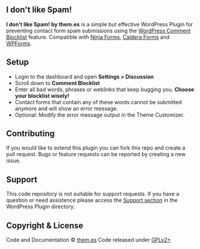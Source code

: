 ## I don't like Spam!

**I don't like Spam! by them.es** is a simple but effective WordPress Plugin for preventing contact form spam submissions using the [WordPress Comment Blocklist](https://codex.wordpress.org/Combating_Comment_Spam#Comment_Blacklist) feature. Compatible with [Ninja Forms](https://wordpress.org/plugins/ninja-forms), [Caldera Forms](https://wordpress.org/plugins/caldera-forms) and [WPForms](https://wordpress.org/plugins/wpforms-lite).

## Setup
* Login to the dashboard and open **Settings > Discussion**
* Scroll down to **Comment Blocklist**
* Enter all bad words, phrases or weblinks that keep bugging you. **Choose your blocklist wisely!**
* Contact forms that contain any of these words cannot be submitted anymore and will show an error message.
* Optional: Modify the error message output in the Theme Customizer.

## Contributing
If you would like to extend this plugin you can fork this repo and create a pull request.
Bugs or feature requests can be reported by creating a new issue.

## Support
This code repository is not suitable for support requests. If you have a question or need assistence please access the [Support section](https://wordpress.org/support/plugin/i-dont-like-spam) in the WordPress Plugin directory.

## Copyright & License
Code and Documentation &copy; [them.es](https://them.es)
Code released under [GPLv2+](https://www.gnu.org/licenses/gpl-2.0.html)